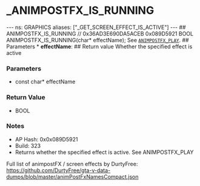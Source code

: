 # _ANIMPOSTFX_IS_RUNNING

--- ns: GRAPHICS aliases: ["_GET_SCREEN_EFFECT_IS_ACTIVE"] --- ## ANIMPOSTFX_IS_RUNNING  // 0x36AD3E690DA5ACEB 0x089D5921 BOOL ANIMPOSTFX_IS_RUNNING(char* effectName);  See [`ANIMPOSTFX_PLAY`](#_0x2206BF9A37B7F724).  ## Parameters * **effectName**:  ## Return value Whether the specified effect is active

### Parameters
* const char* effectName

### Return Value
* BOOL

### Notes
* AP Hash: 0x0x089D5921
* Build: 323
* Returns whether the specified effect is active.
See ANIMPOSTFX_PLAY

Full list of animpostFX / screen effects by DurtyFree: https://github.com/DurtyFree/gta-v-data-dumps/blob/master/animPostFxNamesCompact.json

